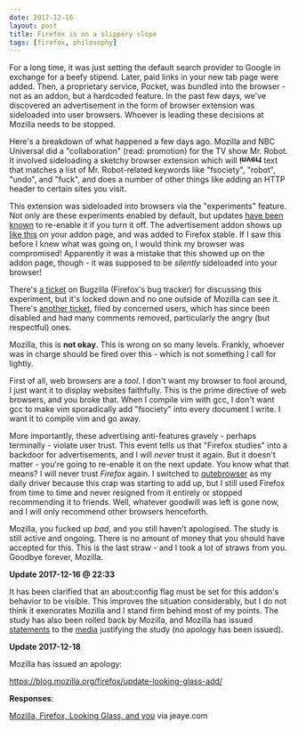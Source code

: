 ```yaml
---
date: 2017-12-16
layout: post
title: Firefox is on a slippery slope
tags: [firefox, philosophy]
---
```


For a long time, it was just setting the default search provider to Google in
exchange for a beefy stipend. Later, paid links in your new tab page were added.
Then, a proprietary service, Pocket, was bundled into the browser - not as an
addon, but a hardcoded feature. In the past few days, we've discovered an
advertisement in the form of browser extension was sideloaded into user
browsers. Whoever is leading these decisions at Mozilla needs to be stopped.

Here's a breakdown of what happened a few days ago. Mozilla and NBC
Universal did a "collaboration" (read: promotion) for the TV show Mr. Robot.
It involved sideloading a sketchy browser extension which will <strong
style="display: inline-block; transform: scaleY(-1)">invert</strong> text that
matches a list of Mr. Robot-related keywords like "fsociety", "robot", "undo",
and "fuck", and does a number of other things like adding an HTTP header to
certain sites you visit.

This extension was sideloaded into browsers via the "experiments" feature.
Not only are these experiments enabled by default, but updates [have been
known](https://redd.it/7i4puf) to re-enable it if you turn it off. The
advertisement addon shows up [like
this](http://www.bolcer.org/looking-glass2.png) on your addon page, and was
added to Firefox stable. If I saw this before I knew what was going on, I would
think my browser was compromised!  Apparently it was a mistake that this showed
up on the addon page, though - it was supposed to be *silently* sideloaded into
your browser!

There's [a ticket](https://bugzilla.mozilla.org/show_bug.cgi?id=1423003) on
Bugzilla (Firefox's bug tracker) for discussing this experiment, but it's locked
down and no one outside of Mozilla can see it. There's [another
ticket](https://bugzilla.mozilla.org/show_bug.cgi?id=1424977), filed by
concerned users, which has since been disabled and had many comments removed,
particularly the angry (but respectful) ones.

Mozilla, this is **not okay**. This is wrong on so many levels. Frankly, whoever
was in charge should be fired over this - which is not something I call for
lightly.

First of all, web browsers are a *tool*. I don't want my browser to fool around,
I just want it to display websites faithfully. This is the prime directive of
web browsers, and you broke that. When I compile vim with gcc, I don't want
gcc to make vim sporadically add "fsociety" into every document I write. I want
it to compile vim and go away.

More importantly, these advertising anti-features gravely - perhaps terminally -
violate user trust. This event tells us that "Firefox studies" into a backdoor
for advertisements, and I will *never* trust it again. But it doesn't matter -
you're going to re-enable it on the next update. You know what that means? I
will never trust *Firefox* again. I switched to
[qutebrowser](http://qutebrowser.org/) as my daily driver because this crap was
starting to add up, but I still used Firefox from time to time and never
resigned from it entirely or stopped recommending it to friends. Well, whatever
goodwill was left is gone now, and I will only recommend other browsers
henceforth.

Mozilla, you fucked up *bad*, and you still haven't apologised. The study is
still active and ongoing. There is no amount of money that you should have
accepted for this. This is the last straw - and I took a lot of straws from you.
Goodbye forever, Mozilla.

**Update 2017-12-16 @ 22:33**

It has been clarified that an about:config flag must be set for this addon's
behavior to be visible. This improves the situation considerably, but I do not
think it exenorates Mozilla and I stand firm behind most of my points. The study
has also been rolled back by Mozilla, and Mozilla has issued
[statements](https://gizmodo.com/mozilla-slipped-a-mr-robot-promo-plugin-into-firefox-1821332254)
to the
[media](https://gizmodo.com/after-blowback-firefox-will-move-mr-robot-extension-t-1821354314)
justifying the study (no apology has been issued).

**Update 2017-12-18**

Mozilla has issued an apology:

https://blog.mozilla.org/firefox/update-looking-glass-add/

**Responses**:

[Mozilla, Firefox, Looking Glass, and you](https://blog.jeaye.com/2017/12/16/firefox/)
via jeaye.com
